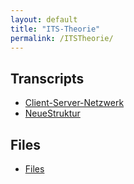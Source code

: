 ```yaml
---
layout: default
title: "ITS-Theorie"
permalink: /ITSTheorie/
---
```


## Transcripts

- [Client-Server-Netzwerk](/ITSTheorie/CSN)
- [NeueStruktur](/ITSTheorie/NS)

## Files

- [Files](/ITS/Files)
